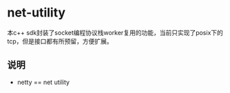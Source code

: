 # net-utility

本c++ sdk封装了socket编程协议栈worker复用的功能，当前只实现了posix下的tcp，但是接口都有所预留，方便扩展。

## 说明
- netty == net utility
